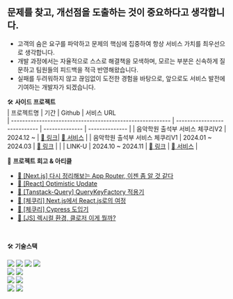 <h2>문제를 찾고, 개선점을 도출하는 것이 중요하다고 생각합니다.</h2>
<ul>
  <li>고객의 숨은 요구를 파악하고 문제의 핵심에 집중하여 항상 서비스 가치를 최우선으로 생각합니다.</li>
  <li>개발 과정에서는 자율적으로 스스로 해결책을 모색하며, 모르는 부분은 신속하게 질문하고 팀원들의 피드백을 적극 반영해왔습니다.</li>
  <li>실패를 두려워하지 않고 끊임없이 도전한 경험을 바탕으로, 앞으로도 서비스 발전에 기여하는 개발자가 되겠습니다.</li>
</ul>

🛠️ <b>사이드 프로젝트</b>
<br/>
| 프로젝트명                                                | 기간                          | Github   | 서비스 URL          
| --------------------------------------------------------- | ---------------------------- | -------------- | -------------- |
| 음악학원 출석부 서비스 체쿠리V2      | 2024.12 ~                    | [🔗 링크](https://github.com/Team-Pond/checkuree-client)| [🔗 서비스](https://pond-client.vercel.app)   |
| 음악학원 출석부 서비스 체쿠리V1      | 2024.01 ~ 2024.03      | [🔗 링크](https://github.com/FewMercy/checkuree)      |  |
| LINK-U                       | 2024.10 ~ 2024.11                 | [🔗 링크](https://github.com/GanziMan/LINK-U-client)      | [🔗 서비스](https://www.link-u.shop)  |


💬 <b>프로젝트 회고 & 아티클</b>
- [🔗 [Next.js] 다시 정리해보는 App Router, 이젠 좀 알 것 같다](https://velog.io/@qjatn0955/Next.js-%EB%8B%A4%EC%8B%9C-%EC%A0%95%EB%A6%AC%ED%95%B4%EB%B3%B4%EB%8A%94-App-Router-%EC%9D%B4%EC%A0%A0-%EC%A2%80-%EC%95%8C-%EA%B2%83-%EA%B0%99%EB%8B%A4)
- [🔗 [React] Optimistic Update](https://velog.io/@qjatn0955/Tanstack-Query-Optimistic-Update)
- [🔗 [Tanstack-Query] QueryKeyFactory 적용기](https://velog.io/@qjatn0955/Tanstack-Query-QueryKeyFactory-%EC%A0%81%EC%9A%A9%EA%B8%B0)
- [🔗 [체쿠리] Next.js에서 React.js로의 여정](https://velog.io/@qjatn0955/%EC%B2%B4%EC%BF%A0%EB%A6%AC-Next.js%EC%97%90%EC%84%9C-React.js%EB%A1%9C%EC%9D%98-%EC%97%AC%EC%A0%95)
- [🔗 [체쿠리] Cypress 도입기](https://velog.io/@qjatn0955/%EC%B2%B4%EC%BF%A0%EB%A6%AC-Cypress-%EB%8F%84%EC%9E%85%EA%B8%B0)
- [🔗 [JS] 렉시컬 환경, 클로저 이게 뭘까?](https://velog.io/@qjatn0955/JS-%EB%A0%89%EC%8B%9C%EC%BB%AC-%ED%99%98%EA%B2%BD-%ED%81%B4%EB%A1%9C%EC%A0%80-%EC%9D%B4%EA%B2%8C-%EB%AD%98%EA%B9%8C)
<br/>

🛠️ <b>기술스택</b>
<br/>
<br/>
<img src="https://camo.githubusercontent.com/717b5361e5e13fe7c6b5f0cf9aef950e0dd097540dab6a322edd74244732aa36/68747470733a2f2f696d672e736869656c64732e696f2f62616467652f68746d6c352d4533344632363f7374796c653d666f722d7468652d6261646765266c6f676f3d68746d6c35266c6f676f436f6c6f723d7768697465"/>
<img src="https://camo.githubusercontent.com/822685b90a6a25f8ea86bbd961421bd31a6e72ed3ea5a0251980b7cc0a630ef3/68747470733a2f2f696d672e736869656c64732e696f2f62616467652f6373732d3135373242363f7374796c653d666f722d7468652d6261646765266c6f676f3d63737333266c6f676f436f6c6f723d7768697465"/>
<img src="https://camo.githubusercontent.com/4193fafb614664524aa2cefa0afd772903741d2ef246841f9e06ad4435b2ca97/68747470733a2f2f696d672e736869656c64732e696f2f62616467652f73746f7279626f6f6b2d4646343738353f7374796c653d666f722d7468652d6261646765266c6f676f3d73746f7279626f6f6b266c6f676f436f6c6f723d7768697465"/>
<img src="https://camo.githubusercontent.com/b95e41d5d2ca0db5855480125ff66b35052273e34d637d0cb9ec8ff0e23d905e/68747470733a2f2f696d672e736869656c64732e696f2f62616467652f5461696c77696e645f4353532d677265793f7374796c653d666f722d7468652d6261646765266c6f676f3d7461696c77696e642d637373266c6f676f436f6c6f723d333842324143"/>
<br/>
<img src="https://camo.githubusercontent.com/89f91c3b41619ac2618b70f9ef9aa99915cd1456e04ccc00fce25c8ed1ec3b41/68747470733a2f2f696d672e736869656c64732e696f2f62616467652f6a6176617363726970742d4637444631453f7374796c653d666f722d7468652d6261646765266c6f676f3d6a617661736372697074266c6f676f436f6c6f723d626c61636b"/>
<img src="https://camo.githubusercontent.com/4ec22ada9fa2b5dc3debaae65a96ae1c1fecbead5ac27280e0435168768b0698/68747470733a2f2f696d672e736869656c64732e696f2f62616467652f747970657363726970742d3331373843363f7374796c653d666f722d7468652d6261646765266c6f676f3d74797065736372697074266c6f676f436f6c6f723d7768697465"/>
<br/>
<img src="https://camo.githubusercontent.com/fa138b65bf6c27650c28970b3a4805b5d669ffad28f9704637613ecb2e7cab84/68747470733a2f2f696d672e736869656c64732e696f2f62616467652f72656163742e6a732d3631444146423f7374796c653d666f722d7468652d6261646765266c6f676f3d7265616374266c6f676f436f6c6f723d626c61636b"/>
<img src="https://camo.githubusercontent.com/7eb783b07996c0d3138a296dfde8de0615a41d12b292092bb4df250edd145119/68747470733a2f2f696d672e736869656c64732e696f2f62616467652f6e6578742e6a732d3030303030303f7374796c653d666f722d7468652d6261646765266c6f676f3d6e6578742e6a73266c6f676f436f6c6f723d7768697465"/>
<br/>
<img src="https://camo.githubusercontent.com/236fcd63f5c7932c0928a86fb7ebdbb5e8876cc4c03779cd1fc8aa9c0196aab2/68747470733a2f2f696d672e736869656c64732e696f2f62616467652f6769746875622d3138313731373f7374796c653d666f722d7468652d6261646765266c6f676f3d676974687562266c6f676f436f6c6f723d7768697465"/>
<img src="https://camo.githubusercontent.com/f9ca7f976e491f93373e6ac765ce77078bc1fd7e7338345e108f0eb8dd69463b/68747470733a2f2f696d672e736869656c64732e696f2f62616467652f6769742d4630353033323f7374796c653d666f722d7468652d6261646765266c6f676f3d676974266c6f676f436f6c6f723d7768697465"/>
